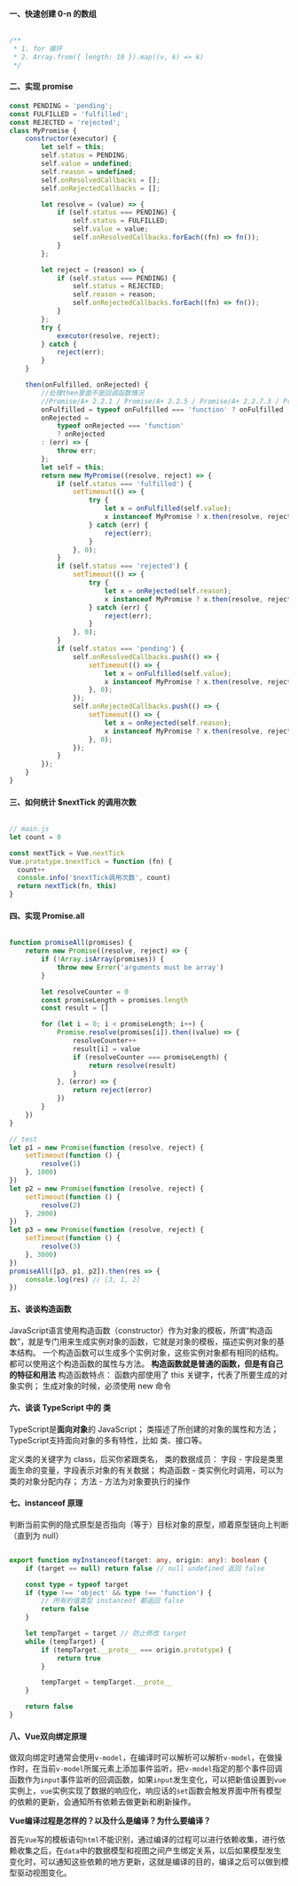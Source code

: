 #### 一、快速创建 0-n 的数组
```js

/**
 * 1. for 循环
 * 2. Array.from({ length: 10 }).map((v, k) => k)
 */
```
#### 二、实现 promise

```js
const PENDING = 'pending';
const FULFILLED = 'fulfilled';
const REJECTED = 'rejected';
class MyPromise {
    constructor(executor) {
        let self = this;
        self.status = PENDING;
        self.value = undefined;
        self.reason = undefined;
        self.onResolvedCallbacks = [];
        self.onRejectedCallbacks = [];

        let resolve = (value) => {
            if (self.status === PENDING) {
                self.status = FULFILLED;
                self.value = value;
                self.onResolvedCallbacks.forEach((fn) => fn());
            }
        };

        let reject = (reason) => {
            if (self.status === PENDING) {
                self.status = REJECTED;
                self.reason = reason;
                self.onRejectedCallbacks.forEach((fn) => fn());
            }
        };
        try {
            executor(resolve, reject);
        } catch {
            reject(err);
        }
    }

    then(onFulfilled, onRejected) {
        //处理then里面不是回调函数情况
        //Promise/A+ 2.2.1 / Promise/A+ 2.2.5 / Promise/A+ 2.2.7.3 / Promise/A+ 2.2.7.4
        onFulfilled = typeof onFulfilled === 'function' ? onFulfilled : (v) => v;
        onRejected =
            typeof onRejected === 'function'
            ? onRejected
        : (err) => {
            throw err;
        };
        let self = this;
        return new MyPromise((resolve, reject) => {
            if (self.status === 'fulfilled') {
                setTimeout(() => {
                    try {
                        let x = onFulfilled(self.value);
                        x instanceof MyPromise ? x.then(resolve, reject) : resolve(x);
                    } catch (err) {
                        reject(err);
                    }
                }, 0);
            }
            if (self.status === 'rejected') {
                setTimeout(() => {
                    try {
                        let x = onRejected(self.reason);
                        x instanceof MyPromise ? x.then(resolve, reject) : resolve(x);
                    } catch (err) {
                        reject(err);
                    }
                }, 0);
            }
            if (self.status === 'pending') {
                self.onResolvedCallbacks.push(() => {
                    setTimeout(() => {
                        let x = onFulfilled(self.value);
                        x instanceof MyPromise ? x.then(resolve, reject) : resolve(x);
                    }, 0);
                });
                self.onRejectedCallbacks.push(() => {
                    setTimeout(() => {
                        let x = onRejected(self.reason);
                        x instanceof MyPromise ? x.then(resolve, reject) : resolve(x);
                    }, 0);
                });
            }
        });
    }
}
```
#### 三、如何统计 $nextTick 的调用次数
```js

// main.js
let count = 0

const nextTick = Vue.nextTick
Vue.prototype.$nextTick = function (fn) {
  count++
  console.info('$nextTick调用次数', count)
  return nextTick(fn, this)
}

```

#### 四、实现 Promise.all
```js

function promiseAll(promises) {
    return new Promise((resolve, reject) => {
        if (!Array.isArray(promises)) {
            throw new Error('arguments must be array')
        }

        let resolveCounter = 0
        const promiseLength = promises.length
        const result = []

        for (let i = 0; i < promiseLength; i++) {
            Promise.resolve(promises[i]).then((value) => {
                resolveCounter++
                result[i] = value
                if (resolveCounter === promiseLength) {
                    return resolve(result)
                }
            }, (error) => {
                return reject(error)
            })
        }
    })
}

// test
let p1 = new Promise(function (resolve, reject) {
    setTimeout(function () {
        resolve(1)
    }, 1000)
})
let p2 = new Promise(function (resolve, reject) {
    setTimeout(function () {
        resolve(2)
    }, 2000)
})
let p3 = new Promise(function (resolve, reject) {
    setTimeout(function () {
        resolve(3)
    }, 3000)
})
promiseAll([p3, p1, p2]).then(res => {
    console.log(res) // [3, 1, 2]
})

```
#### 五、谈谈构造函数
JavaScript语言使用构造函数（constructor）作为对象的模板，所谓“构造函数”，就是专门用来生成实例对象的函数，它就是对象的模板，描述实例对象的基本结构。
一个构造函数可以生成多个实例对象，这些实例对象都有相同的结构。都可以使用这个构造函数的属性与方法。
**构造函数就是普通的函数，但是有自己的特征和用法**
构造函数特点：
函数内部使用了 this 关键字，代表了所要生成的对象实例；
生成对象的时候，必须使用 new 命令

#### 六、谈谈 TypeScript 中的 类
TypeScript是**面向对象**的 JavaScript；
类描述了所创建的对象的属性和方法；
TypeScript支持面向对象的多有特性，比如 类、接口等。

定义类的关键字为 class，后买你紧跟类名，
类的数据成员：
字段 - 字段是类里面生命的变量，字段表示对象的有关数据；
构造函数 - 类实例化时调用，可以为类的对象分配内存；
方法 - 方法为对象要执行的操作

#### 七、instanceof 原理
判断当前实例的隐式原型是否指向（等于）目标对象的原型，顺着原型链向上判断（直到为 null）
```ts

export function myInstanceof(target: any, origin: any): boolean {
    if (target == null) return false // null undefined 返回 false

    const type = typeof target
    if (type !== 'object' && type !== 'function') {
        // 所有的值类型 instanceof 都返回 false
        return false
    }

    let tempTarget = target // 防止修改 target
    while (tempTarget) {
        if (tempTarget.__proto__ === origin.prototype) {
            return true
        }

        tempTarget = tempTarget.__proto__
    }

    return false
}

```

#### 八、Vue双向绑定原理

做双向绑定时通常会使用`v-model`，在编译时可以解析可以解析`v-model`，在做操作时，在当前`v-model`所属元素上添加事件监听，把`v-model`指定的那个事件回调函数作为`input`事件监听的回调函数，如果`input`发生变化，可以把新值设置到`vue`实例上，`vue`实例实现了数据的响应化，响应话的`set`函数会触发界面中所有模型的依赖的更新，会通知所有依赖去做更新和刷新操作。

**Vue编译过程是怎样的？以及什么是编译？为什么要编译？**

首先`Vue`写的模板语句`html`不能识别，通过编译的过程可以进行依赖收集，进行依赖收集之后，在`data`中的数据模型和视图之间产生绑定关系，以后如果模型发生变化时，可以通知这些依赖的地方更新，这就是编译的目的，编译之后可以做到模型驱动视图变化。